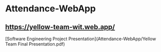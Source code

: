 # Attendance-WebApp

## 
## https://yellow-team-wit.web.app/

[Software Engineering Project Presentation](Attendance-WebApp/Yellow Team Final Presentation.pdf)
